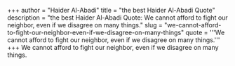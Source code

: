 +++
author = "Haider Al-Abadi"
title = "the best Haider Al-Abadi Quote"
description = "the best Haider Al-Abadi Quote: We cannot afford to fight our neighbor, even if we disagree on many things."
slug = "we-cannot-afford-to-fight-our-neighbor-even-if-we-disagree-on-many-things"
quote = '''We cannot afford to fight our neighbor, even if we disagree on many things.'''
+++
We cannot afford to fight our neighbor, even if we disagree on many things.
